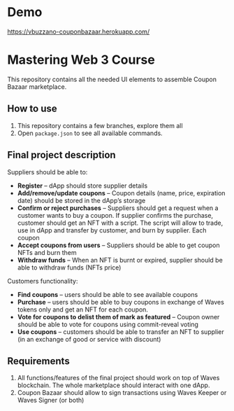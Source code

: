 # Demo

https://vbuzzano-couponbazaar.herokuapp.com/

# Mastering Web 3 Course

This repository contains all the needed UI elements to assemble Coupon Bazaar marketplace.

## How to use

1. This repository contains a few branches, explore them all
2. Open `package.json` to see all available commands.


## Final project description


Suppliers should be able to:
- **Register** – dApp should store supplier details
- **Add/remove/update coupons** – Coupon details (name, price, expiration date) should be stored in the dApp’s storage
- **Confirm or reject purchases** – Suppliers should get a request when a customer wants to buy a coupon. If supplier confirms the purchase, customer should get an NFT with a script. The script will allow to trade, use in dApp and transfer by customer, and burn by supplier. Each coupon 
- **Accept coupons from users** – Suppliers should be able to get coupon NFTs and burn them
- **Withdraw funds** – When an NFT is burnt or expired, supplier should be able to withdraw funds (NFTs price)

Customers functionality:
- **Find coupons** – users should be able to see available coupons
- **Purchase** – users should be able to buy coupons in exchange of Waves tokens only and get an NFT for each coupon. 
- **Vote for coupons to delist them of mark as featured** – Coupon owner should be able to vote for coupons using commit-reveal voting
- **Use coupons** – customers should be able to transfer an NFT to supplier (in an exchange of good or service with discount)

## Requirements

1. All functions/features of the final project should work on top of Waves blockchain. The whole marketplace should interact with one dApp.
2. Coupon Bazaar should allow to sign transactions using Waves Keeper or Waves Signer (or both)


